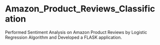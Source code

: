 # Amazon_Product_Reviews_Classification
Performed Sentiment Analysis on Amazon Product Reviews by Logistic Regression Algorithm and Developed a FLASK application.
